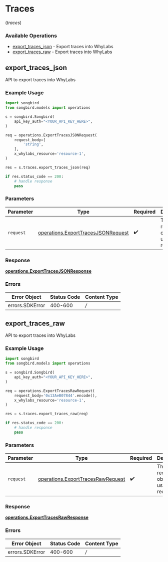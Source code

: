# Traces
(*traces*)

### Available Operations

* [export_traces_json](#export_traces_json) - Export traces into WhyLabs
* [export_traces_raw](#export_traces_raw) - Export traces into WhyLabs

## export_traces_json

API to export traces into WhyLabs

### Example Usage

```python
import songbird
from songbird.models import operations

s = songbird.Songbird(
    api_key_auth="<YOUR_API_KEY_HERE>",
)

req = operations.ExportTracesJSONRequest(
    request_body=[
        'string',
    ],
    x_whylabs_resource='resource-1',
)

res = s.traces.export_traces_json(req)

if res.status_code == 200:
    # handle response
    pass
```

### Parameters

| Parameter                                                                                | Type                                                                                     | Required                                                                                 | Description                                                                              |
| ---------------------------------------------------------------------------------------- | ---------------------------------------------------------------------------------------- | ---------------------------------------------------------------------------------------- | ---------------------------------------------------------------------------------------- |
| `request`                                                                                | [operations.ExportTracesJSONRequest](../../models/operations/exporttracesjsonrequest.md) | :heavy_check_mark:                                                                       | The request object to use for the request.                                               |


### Response

**[operations.ExportTracesJSONResponse](../../models/operations/exporttracesjsonresponse.md)**
### Errors

| Error Object    | Status Code     | Content Type    |
| --------------- | --------------- | --------------- |
| errors.SDKError | 400-600         | */*             |

## export_traces_raw

API to export traces into WhyLabs

### Example Usage

```python
import songbird
from songbird.models import operations

s = songbird.Songbird(
    api_key_auth="<YOUR_API_KEY_HERE>",
)

req = operations.ExportTracesRawRequest(
    request_body='0x13AeB07844'.encode(),
    x_whylabs_resource='resource-1',
)

res = s.traces.export_traces_raw(req)

if res.status_code == 200:
    # handle response
    pass
```

### Parameters

| Parameter                                                                              | Type                                                                                   | Required                                                                               | Description                                                                            |
| -------------------------------------------------------------------------------------- | -------------------------------------------------------------------------------------- | -------------------------------------------------------------------------------------- | -------------------------------------------------------------------------------------- |
| `request`                                                                              | [operations.ExportTracesRawRequest](../../models/operations/exporttracesrawrequest.md) | :heavy_check_mark:                                                                     | The request object to use for the request.                                             |


### Response

**[operations.ExportTracesRawResponse](../../models/operations/exporttracesrawresponse.md)**
### Errors

| Error Object    | Status Code     | Content Type    |
| --------------- | --------------- | --------------- |
| errors.SDKError | 400-600         | */*             |
